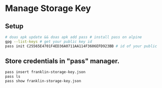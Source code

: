 # Manage Storage Key

## Setup


```sh
# doas apk update && doas apk add pass # install pass on alpine
gpg --list-keys # get your public key id
pass init C25565E4701F4ED36A0711AA114F3606EFD923BB # id of your public GPG key
```

## Store credentials in "pass" manager.


```sh
pass insert franklin-storage-key.json
pass ls
pass show franklin-storage-key.json
```
